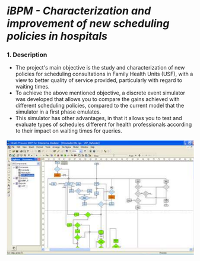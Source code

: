 # <i>iBPM - Characterization and improvement of new scheduling policies in hospitals</i>
### 1. Description
- The project's main objective is the study and characterization of new policies for scheduling
consultations in Family Health Units (USF), with a view to better quality of service
provided, particularly with regard to waiting times.
- To achieve the above mentioned objective, a discrete event simulator was developed that
allows you to compare the gains achieved with different scheduling policies, compared to the current model
that the simulator in a first phase emulates.
- This simulator has other advantages, in that it allows you to test and evaluate types of schedules
different for health professionals according to their impact on waiting times for
queries.

![workflow](https://github.com/alessandra-barbosa/iBPM/blob/main/iBPM.png)







